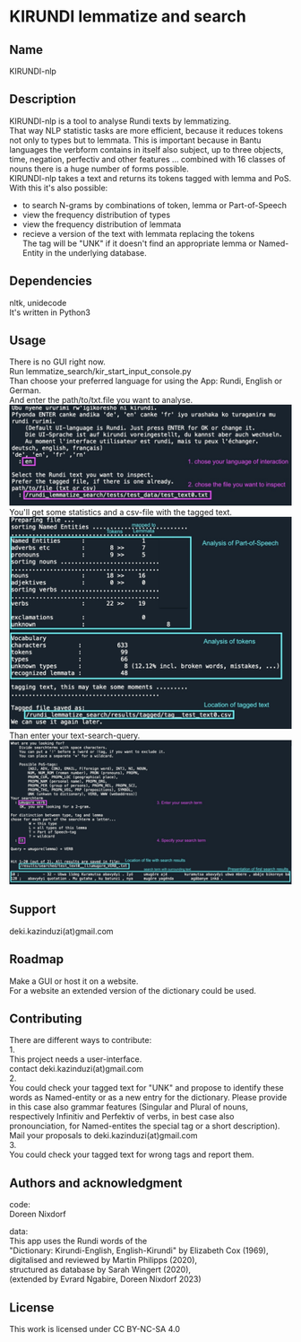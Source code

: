 # KIRUNDI lemmatize and search

## Name
KIRUNDI-nlp

## Description
KIRUNDI-nlp is a tool to analyse Rundi texts by lemmatizing.  
That way NLP statistic tasks are more efficient, because it reduces tokens not only to types but to lemmata. This is important because in Bantu languages the verbform contains in itself also subject, up to three objects, time, negation, perfectiv and other features ... combined with 16 classes of nouns there is a huge number of forms possible.  
KIRUNDI-nlp takes a text and returns its tokens tagged with lemma and PoS. 
With this it's also possible:
- to search N-grams by combinations of token, lemma or Part-of-Speech
- view the frequency distribution of types
- view the frequency distribution of lemmata
- recieve a version of the text with lemmata replacing the tokens  
The tag will be "UNK" if it doesn't find an appropriate lemma or Named-Entity in the underlying database.

## Dependencies
nltk, unidecode  
It's written in Python3    

## Usage
There is no GUI right now.  
Run lemmatize_search/kir_start_input_console.py  
Than choose your preferred language for using the App: Rundi, English or German.  
And enter the path/to/txt.file you want to analyse. 
<img src="images/kirundi_nlp1.jpg">  
You'll get some statistics and a csv-file with the tagged text.  
<img src="images/kirundi_nlp2.jpg">  
Than enter your text-search-query.  
<img src="images/kirundi_nlp3.jpg">  




## Support
deki.kazinduzi(at)gmail.com  

## Roadmap
Make a GUI or host it on a website.  
For a website an extended version of the dictionary could be used.  

## Contributing
There are different ways to contribute:  
1.  
This project needs a user-interface.  
contact deki.kazinduzi(at)gmail.com  
2.  
You could check your tagged text for "UNK" and propose to identify these words as Named-entity or as a new entry for the dictionary. Please provide in this case also grammar features (Singular and Plural of nouns, respectively Infinitiv and Perfektiv of verbs, in best case also pronounciation, for Named-entites the special tag or a short description).  
Mail your proposals to deki.kazinduzi(at)gmail.com  
3.  
You could check your tagged text for wrong tags and report them.  

## Authors and acknowledgment 
code:  
Doreen Nixdorf  

data:  
This app uses the Rundi words of the  
"Dictionary: Kirundi-English, English-Kirundi" by Elizabeth Cox (1969),  
digitalised and reviewed by Martin Philipps (2020),  
structured as database by Sarah Wingert (2020),   
(extended by Evrard Ngabire, Doreen Nixdorf 2023)

## License
This work is licensed under CC BY-NC-SA 4.0
